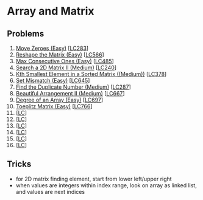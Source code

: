 # Array and Matrix

## Problems

1. [Move Zeroes (Easy)]()
[[LC283](https://leetcode.com/problems/move-zeroes/description/)]
1. [Reshape the Matrix (Easy)]()
[[LC566](https://leetcode.com/problems/reshape-the-matrix/description/)]
1. [Max Consecutive Ones (Easy)]()
[[LC485](https://leetcode.com/problems/max-consecutive-ones/description/)]
1. [Search a 2D Matrix II (Medium)]()
[[LC240](https://leetcode.com/problems/search-a-2d-matrix-ii/description/)]
1. [Kth Smallest Element in a Sorted Matrix ((Medium))]()
[[LC378](https://leetcode.com/problems/kth-smallest-element-in-a-sorted-matrix/)]
1. [Set Mismatch (Easy)]()
[[LC645](https://leetcode.com/problems/set-mismatch/description/)]
1. [Find the Duplicate Number (Medium)]()
[[LC287](https://leetcode.com/problems/find-the-duplicate-number/description/)]
1. [Beautiful Arrangement II (Medium)]()
[[LC667](https://leetcode.com/problems/beautiful-arrangement-ii/description/)]
1. [Degree of an Array (Easy)]()
[[LC697](https://leetcode.com/problems/degree-of-an-array/description/)]
1. [Toeplitz Matrix (Easy)]()
[[LC766](https://leetcode.com/problems/toeplitz-matrix/description/)]
1. []()
[[LC]()]
1. []()
[[LC]()]
1. []()
[[LC]()]
1. []()
[[LC]()]
1. []()
[[LC]()]
1. []()
[[LC]()]

## Tricks

- for 2D matrix finding element, start from lower left/upper right
- when values are integers within index range, look on array as linked list, and values are next indices
